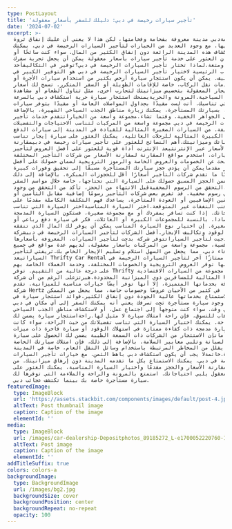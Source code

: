 ```yaml
---
type: PostLayout
title: 'تأجير سيارات رخيصة في دبي: دليلك للسفر بأسعار معقولة'
date: '2024-07-02'
excerpt: >-
  مقدمةدبي مدينة معروفة بفخامة وفخامتها، لكن هذا لا يعني أن عليك إنفاق ثروة
  للتجول فيها. مع وجود العديد من الخيارات لتأجير السيارات الرخيصة في دبي، يمكنك
  استكشاف هذه المدينة الرائعة دون إنفاق الكثير من المال. سواء كنت سائحًا أو
  مقيمًا، فإن العثور على خدمة تأجير سيارات بأسعار معقولة يمكن أن يجعل تجربة سفرك
  أكثر راحة ومتعة.لماذا تختار تأجير السيارات الرخيصة في دبي؟توفير في التكاليفأحد
  الأسباب الرئيسية لاختيار تأجير السيارات الرخيصة في دبي هو التوفير الكبير في
  التكاليف. يمكن أن يكون استئجار سيارة أرخص بكثير من استخدام سيارات الأجرة أو
  خدمات نقل الركاب، خاصة للإقامات الطويلة أو السفر المتكرر. تسمح لك أسعار
  الإيجار المعقولة بتخصيص ميزانيتك لتجارب أخرى، مثل تناول الطعام أو مشاهدة
  المعالم السياحية.المرونة والحريةيمنحك استئجار سيارة حرية استكشاف دبي بالسرعة
  التي تناسبك. أنت لست مقيدًا بجداول المواصلات العامة أو مقيدًا بتوفر سيارات
  الأجرة. بسيارتك المستأجرة، يمكنك زيارة مناطق الجذب السياحي الشهيرة، بالإضافة
  إلى الجواهر الخفية، وقتما تشاء.مجموعة واسعة من الخياراتتقدم خدمات تأجير
  السيارات الرخيصة في دبي مجموعة واسعة من المركبات لتناسب الاحتياجات والتفضيلات
  المختلفة. من السيارات الصغيرة المثالية للقيادة في المدينة إلى سيارات الدفع
  الرباعي الكبيرة المثالية للرحلات العائلية، يمكنك العثور على سيارة إيجار تناسب
  متطلباتك وميزانيتك.أهم النصائح للعثور على تأجير سيارات رخيصة في دبيمقارنة
  الأسعار عبر الإنترنتيعد الإنترنت أداة قوية للعثور على أفضل العروض لتأجير
  السيارات. استخدم مواقع المقارنة لمقارنة الأسعار من شركات التأجير المختلفة.
  ابحث عن الخصومات والعروض الخاصة والرموز الترويجية لضمان حصولك على أفضل
  سعر.احجز مقدمايمكن أن يؤدي حجز سيارتك المستأجرة مسبقًا إلى تحقيق وفورات كبيرة.
  غالبًا ما تقدم شركات التأجير أسعارًا أقل للحجوزات المبكرة. بالإضافة إلى ذلك،
  يضمن الحجز المسبق حصولك على السيارة التي تحتاجها، خاصة خلال مواسم السفر
  القصوى.التحقق من الرسوم المخفيةقبل الانتهاء من الحجز، تأكد من التحقق من وجود
  أي رسوم مخفية. قد تفرض بعض شركات التأجير رسومًا إضافية مقابل التأمين أو
  السائقين الإضافيين أو العودة المتأخرة. يساعدك فهم التكلفة الكاملة مقدمًا على
  تجنب النفقات غير المتوقعة.اختر السيارة المناسبةاختر السيارة التي تناسب
  احتياجاتك. إذا كنت تسافر بمفردك أو مع مجموعة صغيرة، فستكون السيارة المدمجة
  أكثر اقتصادا. بالنسبة للمجموعات الكبيرة أو العائلات، فكر في سيارة دفع رباعي أو
  شاحنة صغيرة. إن اختيار نوع السيارة المناسب يمكن أن يوفر لك المال الذي تنفقه
  على الوقود وتكاليف الإيجار.أفضل الشركات لتأجير السيارات الرخيصة في دبيشركة
  بدجيت لتأجير السياراتتوفر شركة بدجت لتأجير السيارات، المعروفة بأسعارها
  التنافسية، مجموعة واسعة من المركبات بأسعار معقولة. لديهم عدة مواقع في جميع
  أنحاء دبي، مما يجعل من السهل استلام وتسليم الإيجار الخاص بك.ثريفتي لتأجير
  السياراتيعد Thrifty Car Rental خيارًا ممتازًا آخر لتأجير السيارات الرخيصة في
  دبي. أنها توفر العروض الترويجية والخصومات المختلفة، وخدمة العملاء الخاصة بهم
  على درجة عالية من التقييم. توفر Thrifty أيضًا مجموعة من السيارات الاقتصادية
  المثالية للمسافرين ذوي الميزانية المحدودة.هيرتزعلى الرغم من أن شركة Hertz
  معروفة بخدماتها المتميزة، إلا أنها توفر أيضًا خيارات مناسبة للميزانية. تقدم
  شركة Hertz في كثير من الأحيان عروضًا وخصومات خاصة، مما يجعل من الممكن
  الاستمتاع بخدماتها عالية الجودة دون إنفاق الكثير.فوائد استئجار سيارة في
  دبيراحةإن وجود سيارة مستأجرة تحت تصرفك يعني أنه يمكنك السفر إلى أي مكان في دبي
  في أي وقت. سواء كنت متوجهاً إلى اجتماع عمل، أو لاستكشاف مناطق الجذب السياحي،
  أو الذهاب للتسوق، فإن راحة امتلاك سيارة لا مثيل لها.راحةاستئجار سيارة يضمن لك
  السفر براحة. يمكنك اختيار السيارة التي تناسب تفضيلاتك من حيث الراحة، سواء كانت
  سيارة مدمجة ذات كفاءة ممتازة في استهلاك الوقود أو سيارة فاخرة ذات ميزات
  متميزة.أمانإن الاستئجار من الشركات ذات السمعة الطيبة يضمن لك الحصول على سيارة
  جيدة الصيانة وتلبي معايير السلامة. بالإضافة إلى ذلك، فإن امتلاك سيارتك الخاصة
  يقلل من المخاطر المرتبطة باستخدام وسائل النقل العام، خاصة في المدينة
  الجديدة.خاتمةلا يجب أن يكون استكشاف دبي باهظ الثمن. مع خيارات تأجير السيارات
  الرخيصة في دبي، يمكنك الاستمتاع بكل ما تقدمه المدينة دون إرهاق ميزانيتك. من
  خلال مقارنة الأسعار والحجز مقدمًا واختيار السيارة المناسبة، يمكنك العثور على
  إيجار معقول يلبي احتياجاتك. استمتع بالمرونة والراحة والملاءمة التي توفرها لك
  سيارة مستأجرة خاصة بك بينما تكتشف عجائب دبي.
featuredImage:
  type: ImageBlock
  url: 'https://assets.stackbit.com/components/images/default/post-4.jpeg'
  altText: Post thumbnail image
  caption: Caption of the image
  elementId: ''
media:
  type: ImageBlock
  url: /images/car-dealership-Depositphotos_89185272_L-e1700052220760-1536x1025.jpg
  altText: Post image
  caption: Caption of the image
  elementId: ''
addTitleSuffix: true
colors: colors-a
backgroundImage:
  type: BackgroundImage
  url: /images/bg2.jpg
  backgroundSize: cover
  backgroundPosition: center
  backgroundRepeat: no-repeat
  opacity: 100
---
```

